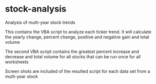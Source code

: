 # stock-analysis

Analysis of multi-year stock trends

This contains the VBA script to analyze each ticker trend. It will calculate the yearly change, percent change, positive and negative gain and total volume

The second VBA script contains the greatest percent increase and decrease and total volume for all stocks that can be run once for all worksheets

Screen shots are included of the resulted script for each data set from a multi-year stock
